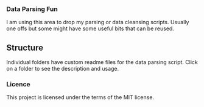 ### Data Parsing Fun

I am using this area to drop my parsing or data cleansing scripts. Usually one offs but some might have some useful bits that can be reused.

## Structure

Individual folders have custom readme files for the data parsing script. Click on a folder to see the description and usage.

### Licence
This project is licensed under the terms of the MIT license.
